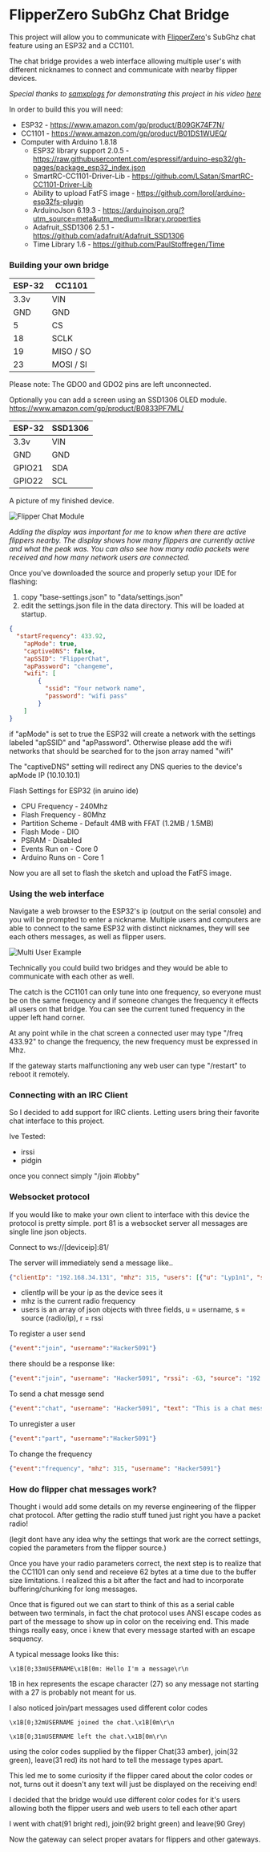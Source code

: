 # FlipperZero SubGhz Chat Bridge

This project will allow you to communicate with [FlipperZero](https://flipperzero.one/)'s SubGhz chat feature using an ESP32 and a CC1101.

The chat bridge provides a web interface allowing multiple user's with different nicknames to connect and communicate with nearby flipper devices.

*Special thanks to [samxplogs](https://github.com/samxplogs) for demonstrating this project in his video [here](https://www.youtube.com/watch?v=x6qY3p6Ga5Q)*

In order to build this you will need:

 * ESP32 - https://www.amazon.com/gp/product/B09GK74F7N/
 * CC1101 - https://www.amazon.com/gp/product/B01DS1WUEQ/
 * Computer with Arduino 1.8.18
     * ESP32 library support 2.0.5 - https://raw.githubusercontent.com/espressif/arduino-esp32/gh-pages/package_esp32_index.json
     * SmartRC-CC1101-Driver-Lib - https://github.com/LSatan/SmartRC-CC1101-Driver-Lib
     * Ability to upload FatFS image - https://github.com/lorol/arduino-esp32fs-plugin
     * ArduinoJson 6.19.3 - https://arduinojson.org/?utm_source=meta&utm_medium=library.properties
     * Adafruit_SSD1306 2.5.1 - https://github.com/adafruit/Adafruit_SSD1306
     * Time Library 1.6 - https://github.com/PaulStoffregen/Time


### Building your own bridge

 ESP-32 | CC1101
 -------|------------
 3.3v   | VIN
 GND    | GND
 5      | CS
 18     | SCLK
 19     | MISO / SO
 23     | MOSI / SI

Please note: The GDO0 and GDO2 pins are left unconnected.

Optionally you can add a screen using an SSD1306 OLED module.
https://www.amazon.com/gp/product/B0833PF7ML/

 ESP-32 | SSD1306
 -------|--------
 3.3v   | VIN
 GND    | GND
 GPIO21 | SDA
 GPIO22 | SCL

A picture of my finished device.

![Flipper Chat Module](https://openstatic.org/img/flipperchatmodule.png)

*Adding the display was important for me to know when there are active flippers nearby. The display shows how many flippers are currently active and what the peak was. You can also see how many radio packets were received and how many network users are connected.*

Once you've downloaded the source and properly setup your IDE for flashing:
  1. copy "base-settings.json" to "data/settings.json"
  2. edit the settings.json file in the data directory. This will be loaded at startup.

```json
{
  "startFrequency": 433.92,
    "apMode": true,
    "captiveDNS": false,
    "apSSID": "FlipperChat",
    "apPassword": "changeme",
    "wifi": [
        {
          "ssid": "Your network name",
          "password": "wifi pass"
        }
    ]
}

```
if "apMode" is set to true the ESP32 will create a network with the settings labeled "apSSID" and "apPassword". Otherwise please add the wifi networks that should be searched for to the json array named "wifi"

The "captiveDNS" setting will redirect any DNS queries to the device's apMode IP (10.10.10.1)

Flash Settings for ESP32 (in aruino ide)
 * CPU Frequency - 240Mhz
 * Flash Frequency - 80Mhz
 * Partition Scheme - Default 4MB with FFAT (1.2MB / 1.5MB)
 * Flash Mode - DIO
 * PSRAM - Disabled
 * Events Run on - Core 0
 * Arduino Runs on - Core 1

Now you are all set to flash the sketch and upload the FatFS image.

### Using the web interface

Navigate a web browser to the ESP32's ip (output on the serial console) and you will be prompted to enter a nickname. Multiple users and computers are able to connect to the same ESP32 with distinct nicknames, they will see each others messages, as well as flipper users.

![Multi User Example](https://openstatic.org/img/fzcb_multi_user.png)

Technically you could build two bridges and they would be able to communicate with each other as well.

The catch is the CC1101 can only tune into one frequency, so everyone must be on the same frequency and if someone changes the frequency it effects all users on that bridge. You can see the current tuned frequency in the upper left hand corner.

At any point while in the chat screen a connected user may type "/freq 433.92" to change the frequency, the new frequency must be expressed in Mhz.

If the gateway starts malfunctioning any web user can type "/restart" to reboot it remotely.

### Connecting with an IRC Client

So I decided to add support for IRC clients. Letting users bring their favorite chat interface to this project.

Ive Tested:
 * irssi
 * pidgin

once you connect simply "/join #lobby"

### Websocket protocol

If you would like to make your own client to interface with this device the protocol is pretty simple. port 81 is a websocket server all messages are single line json objects.

Connect to ws://[deviceip]:81/

The server will immediately send a message like..
```json
{"clientIp": "192.168.34.131", "mhz": 315, "users": [{"u": "Lyp1n1", "s": "radio", "r": -36}]}
```

  * clientIp will be your ip as the device sees it
  * mhz is the current radio frequency
  * users is an array of json objects with three fields, u = username, s = source (radio/ip), r = rssi

To register a user send
```json
{"event":"join", "username":"Hacker5091"}
```

there should be a response like:
```json
{"event":"join", "username": "Hacker5091", "rssi": -63, "source": "192.168.0.131"}
```

To send a chat messge send
```json
{"event":"chat", "username": "Hacker5091", "text": "This is a chat message"}
```

To unregister a user
```json
{"event":"part", "username":"Hacker5091"}
```

To change the frequency
```json
{"event":"frequency", "mhz": 315, "username": "Hacker5091"}
```

### How do flipper chat messages work?

Thought i would add some details on my reverse engineering of the flipper chat protocol. After getting the radio stuff tuned just right you have a packet radio!

(legit dont have any idea why the settings that work are the correct settings, copied the parameters from the flipper source.)

Once you have your radio parameters correct, the next step is to realize that the CC1101 can only send and receieve 62 bytes at a time due to the buffer size limitations. I realized this a bit after the fact and had to incorporate buffering/chunking for long messages.

Once that is figured out we can start to think of this as a serial cable between two terminals, in fact the chat protocol uses ANSI escape codes as part of the message to show up in color on the receiving end. This made things really easy, once i knew that every message started with an escape sequency.

A typical message looks like this:
```
\x1B[0;33mUSERNAME\x1B[0m: Hello I'm a message\r\n
```

1B in hex represents the escape character (27) so any message not starting with a 27 is probably not meant for us.

I also noticed join/part messages used different color codes

```
\x1B[0;32mUSERNAME joined the chat.\x1B[0m\r\n
```

```
\x1B[0;31mUSERNAME left the chat.\x1B[0m\r\n
```

using the color codes supplied by the flipper Chat(33 amber), join(32 green), leave(31 red) its not hard to tell the message types apart.

This led me to some curiosity if the flipper cared about the color codes or not, turns out it doesn't any text will just be displayed on the receiving end!

I decided that the bridge would use different color codes for it's users allowing both the flipper users and web users to tell each other apart

I went with chat(91 bright red), join(92 bright green) and leave(90 Grey)

Now the gateway can select proper avatars for flippers and other gateways.